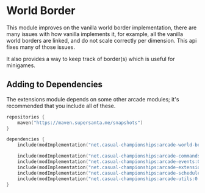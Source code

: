 # World Border

This module improves on the vanilla world border implementation, there are many issues
with how vanilla implements it, for example, all the vanilla world borders are linked,
and do not scale correctly per dimension. This api fixes many of those issues.

It also provides a way to keep track of border(s) which is useful for minigames.

## Adding to Dependencies

The extensions module depends on some other arcade modules; it's recommended that you
include all of these.

```kts
repositories {
    maven("https://maven.supersanta.me/snapshots")
}

dependencies {
    include(modImplementation("net.casual-championships:arcade-world-border:0.3.0-alpha.5+1.21.1")!!)

    include(modImplementation("net.casual-championships:arcade-commands:0.3.0-alpha.5+1.21.1")!!)
    include(modImplementation("net.casual-championships:arcade-events:0.3.0-alpha.5+1.21.1")!!)
    include(modImplementation("net.casual-championships:arcade-extensions:0.3.0-alpha.5+1.21.1")!!)
    include(modImplementation("net.casual-championships:arcade-scheduler:0.3.0-alpha.5+1.21.1")!!)
    include(modImplementation("net.casual-championships:arcade-utils:0.3.0-alpha.5+1.21.1")!!)
}
```
